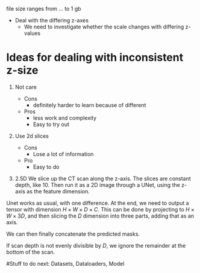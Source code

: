 file size ranges from ... to 1 gb

* Deal with the differing z-axes
    * We need to investigate whether the scale changes with differing z-values

# Ideas for dealing with inconsistent z-size
1. Not care
    * Cons 
        * definitely harder to learn because of different
    * Pros
        * less work and complexity
        * Easy to try out

2. Use 2d slices
    * Cons
        * Lose a lot of information
    * Pro
        * Easy to do

3. 2.5D
We slice up the CT scan along the z-axis. The slices are constant depth, like 10. Then run it as a 2D image through a UNet, using the z-axis as the feature dimension. 

Unet works as usual, with one difference. At the end, we need to output a tensor with dimension $H \times W \times D \times C$. This can be done by projecting to $H \times W \times 3D$, and then slicing the $D$ dimension into three parts, adding that as an axis.

We can then finally concatenate the predicted masks.

If scan depth is not evenly divisible by $D$, we ignore the remainder at the bottom of the scan.



#Stuff to do next:
    Datasets, Dataloaders, Model 